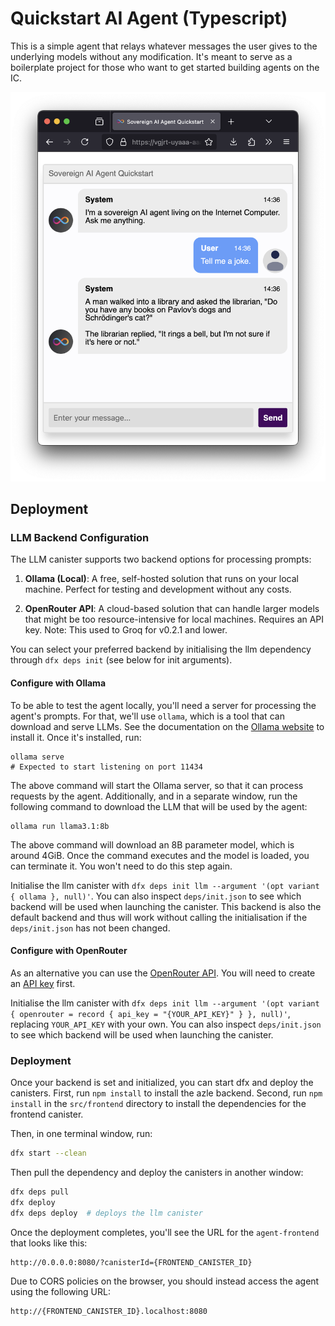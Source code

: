# Quickstart AI Agent (Typescript)

This is a simple agent that relays whatever messages the user gives to the underlying models without any modification.
It's meant to serve as a boilerplate project for those who want to get started building agents on the IC.

![Screenshot of the quickstart agent](../../screenshot.png)

## Deployment

### LLM Backend Configuration
The LLM canister supports two backend options for processing prompts:

1. **Ollama (Local)**: A free, self-hosted solution that runs on your local machine. Perfect for testing and development without any costs.

2. **OpenRouter API**: A cloud-based solution that can handle larger models that might be too resource-intensive for local machines. Requires an API key.
Note: This used to Groq for v0.2.1 and lower.

You can select your preferred backend by initialising the llm dependency through `dfx deps init` (see below for init arguments).


#### Configure with Ollama
To be able to test the agent locally, you'll need a server for processing the agent's prompts. For that, we'll use `ollama`, which is a tool that can download and serve LLMs.
See the documentation on the [Ollama website](https://ollama.com/) to install it. Once it's installed, run:

```
ollama serve
# Expected to start listening on port 11434
```

The above command will start the Ollama server, so that it can process requests by the agent. Additionally, and in a separate window, run the following command to download the LLM that will be used by the agent:

```
ollama run llama3.1:8b
```

The above command will download an 8B parameter model, which is around 4GiB. Once the command executes and the model is loaded, you can terminate it. You won't need to do this step again.

Initialise the llm canister with `dfx deps init llm --argument '(opt variant { ollama }, null)'`. You can also inspect `deps/init.json` to see which backend will be used when launching the canister.
This backend is also the default backend and thus will work without calling the initialisation if the `deps/init.json` has not been changed.


#### Configure with OpenRouter
As an alternative you can use the [OpenRouter API](https://openrouter.ai/). You will need to create an [API key](https://openrouter.ai/settings/keys) first.

Initialise the llm canister with `dfx deps init llm --argument '(opt variant { openrouter = record { api_key = "{YOUR_API_KEY}" } }, null)'`, replacing `YOUR_API_KEY` with your own. You can also inspect `deps/init.json` to see which backend will be used when launching the canister.

### Deployment
Once your backend is set and initialized, you can start dfx and deploy the canisters.
First, run `npm install` to install the azle backend.
Second, run `npm install` in the `src/frontend` directory to install the dependencies for the frontend canister.

Then, in one terminal window, run:

```bash
dfx start --clean
```

Then pull the dependency and deploy the canisters in another window:

```bash
dfx deps pull
dfx deploy
dfx deps deploy  # deploys the llm canister
```

Once the deployment completes, you'll see the URL for the `agent-frontend` that looks like this:

```
http://0.0.0.0:8080/?canisterId={FRONTEND_CANISTER_ID}
```

Due to CORS policies on the browser, you should instead access the agent using the following URL:

```
http://{FRONTEND_CANISTER_ID}.localhost:8080
```
